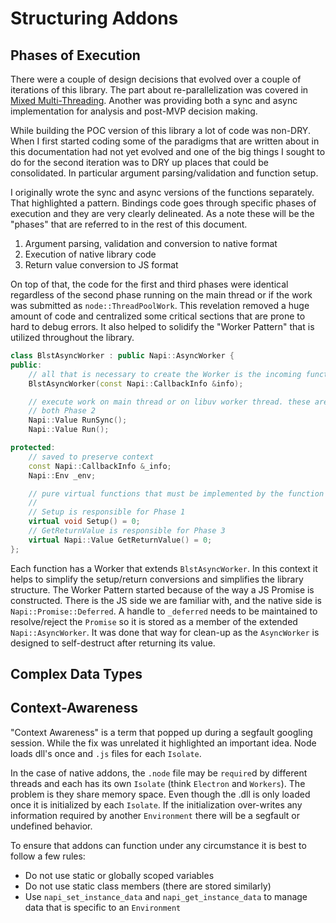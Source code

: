 # Structuring Addons

## Phases of Execution

There were a couple of design decisions that evolved over a couple of iterations of this library.  The part about re-parallelization was covered in [Mixed Multi-Threading](./multi-threading.md#mixed-multi-threading).  Another was providing both a sync and async implementation for analysis and post-MVP decision making.

While building the POC version of this library a lot of code was non-DRY.  When I first started coding some of the paradigms that are written about in this documentation had not yet evolved and one of the big things I sought to do for the second iteration was to DRY up places that could be consolidated.  In particular argument parsing/validation and function setup.

I originally wrote the sync and async versions of the functions separately.  That highlighted a pattern. Bindings code goes through specific phases of execution and they are very clearly delineated.  As a note these will be the "phases" that are referred to in the rest of this document.

1. Argument parsing, validation and conversion to native format
2. Execution of native library code
3. Return value conversion to JS format

On top of that, the code for the first and third phases were identical regardless of the second phase running on the main thread or if the work was submitted as `node::ThreadPoolWork`.  This revelation removed a huge amount of code and centralized some critical sections that are prone to hard to debug errors.  It also helped to solidify the "Worker Pattern" that is utilized throughout the library.

```c++
class BlstAsyncWorker : public Napi::AsyncWorker {
public:
    // all that is necessary to create the Worker is the incoming function context
    BlstAsyncWorker(const Napi::CallbackInfo &info);

    // execute work on main thread or on libuv worker thread. these are
    // both Phase 2
    Napi::Value RunSync();
    Napi::Value Run();

protected:
    // saved to preserve context
    const Napi::CallbackInfo &_info;
    Napi::Env _env;

    // pure virtual functions that must be implemented by the function worker
    //
    // Setup is responsible for Phase 1
    virtual void Setup() = 0;
    // GetReturnValue is responsible for Phase 3
    virtual Napi::Value GetReturnValue() = 0;
};
```

Each function has a Worker that extends `BlstAsyncWorker`. In this context it helps to simplify the setup/return conversions and simplifies the library structure. The Worker Pattern started because of the way a JS Promise is constructed.  There is the JS side we are familiar with, and the native side is `Napi::Promise::Deferred`.  A handle to `_deferred` needs to be maintained to resolve/reject the `Promise` so it is stored as a member of the extended `Napi::AsyncWorker`.  It was done that way for clean-up as the `AsyncWorker` is designed to self-destruct after returning its value.

## Complex Data Types

## Context-Awareness

"Context Awareness" is a term that popped up during a segfault googling session.  While the fix was unrelated it highlighted an important idea. Node loads dll's once and `.js` files for each `Isolate`.

In the case of native addons, the `.node` file may be `require`d by different threads and each has its own `Isolate` (think `Electron` and `Workers`). The problem is they share memory space. Even though the .dll is only loaded once it is initialized by each `Isolate`.  If the initialization over-writes any information required by another `Environment` there will be a segfault or undefined behavior.

To ensure that addons can function under any circumstance it is best to follow a few rules:

- Do not use static or globally scoped variables
- Do not use static class members (there are stored similarly)
- Use `napi_set_instance_data` and `napi_get_instance_data` to manage data that is specific to an `Environment`
